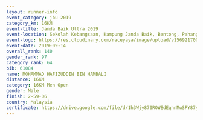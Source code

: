 ```yaml
---
layout: runner-info 
event_category: jbu-2019 
category_km: 16KM 
event-title: Janda Baik Ultra 2019
event-location: Sekolah Kebangsaan, Kampung Janda Baik, Bentong, Pahang, Malaysia 
event-logo: https://res.cloudinary.com/raceyaya/image/upload/v1569217009/logo/janda-baik_vch1pc.jpg 
event-date: 2019-09-14 
overall_rank: 140
gender_rank: 97
category_rank: 64
bib: 61084
name: MOHAMMAD HAFIZUDDIN BIN HAMBALI
distance: 16KM
category: 16KM Men Open
gender: Male
finish: 2-59-06
country: Malaysia
certificate: https://drive.google.com/file/d/1h3Wjy870ROWEdEqhnMwSPY87yTgNACFo/view?usp=sharing
---
```

